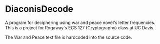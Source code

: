 # DiaconisDecode
A program for deciphering using war and peace novel's letter frequencies. This is a project for Rogaway's ECS 127 (Cryptography) class at UC Davis.

The War and Peace text file is hardcoded into the source code. 
